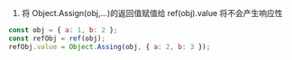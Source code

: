 1. 将 Object.Assign(obj,...)的返回值赋值给 ref(obj).value 将不会产生响应性

```js
const obj = { a: 1, b: 2 };
const refObj = ref(obj);
refObj.value = Object.Assing(obj, { a: 2, b: 3 });
```

